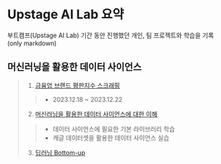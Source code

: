 # Upstage AI Lab 요약
부트캠프(Upstage AI Lab) 기간 동안 진행했던 개인, 팀 프로젝트와 학습을 기록 (only markdown)

## 머신러닝을 활용한 데이터 사이언스
> 1. [금융업 브랜드 평판지수 스크래핑](https://github.com/MangooH/myData_Brand_score_scrapping)
>> - 2023.12.18 ~ 2023.12.22
> 2. [머신러닝을 활용한 데이터 사이언스에 대한 이해](https://github.com/MangooH/Tutorial-for-Data-Science)
>> - 데이터 사이언스에 필요한 기본 라이브러리 학습
>> - 캐글 데이터셋을 활용한 데이터 사이언스 실습
> 3. [딥러닝 Bottom-up](https://github.com/MangooH/Deep_learning)

